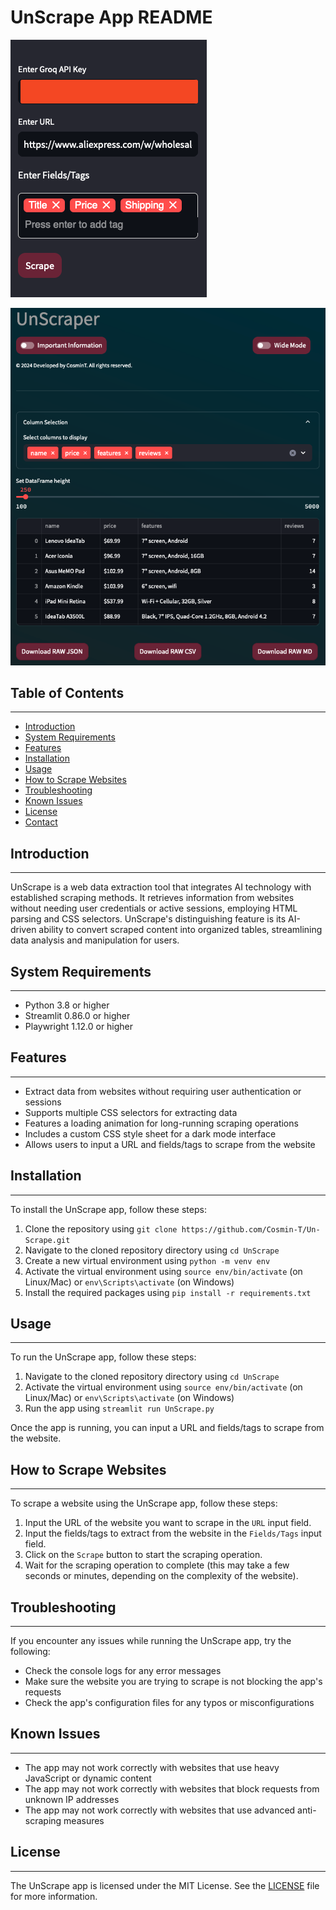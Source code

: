 
# UnScrape App README

![1727278263048](image/README/1727278263048.png)

![1727282225002](image/README/1727282225002.png)

## Table of Contents

---

* [Introduction](#introduction)
* [System Requirements](#system-requirements)
* [Features](#features)
* [Installation](#installation)
* [Usage](#usage)
* [How to Scrape Websites](#how-to-scrape-websites)
* [Troubleshooting](#troubleshooting)
* [Known Issues](#known-issues)
* [License](#license)
* [Contact](#contact)

## Introduction

---

UnScrape is a web data extraction tool that integrates AI technology with established scraping methods. It retrieves information from websites without needing user credentials or active sessions, employing HTML parsing and CSS selectors. UnScrape's distinguishing feature is its AI-driven ability to convert scraped content into organized tables, streamlining data analysis and manipulation for users.

## System Requirements

---

* Python 3.8 or higher
* Streamlit 0.86.0 or higher
* Playwright 1.12.0 or higher

## Features

---

* Extract data from websites without requiring user authentication or sessions
* Supports multiple CSS selectors for extracting data
* Features a loading animation for long-running scraping operations
* Includes a custom CSS style sheet for a dark mode interface
* Allows users to input a URL and fields/tags to scrape from the website

## Installation

---

To install the UnScrape app, follow these steps:

1. Clone the repository using `git clone https://github.com/Cosmin-T/Un-Scrape.git`
2. Navigate to the cloned repository directory using `cd UnScrape`
3. Create a new virtual environment using `python -m venv env`
4. Activate the virtual environment using `source env/bin/activate` (on Linux/Mac) or `env\Scripts\activate` (on Windows)
5. Install the required packages using `pip install -r requirements.txt`

## Usage

---

To run the UnScrape app, follow these steps:

1. Navigate to the cloned repository directory using `cd UnScrape`
2. Activate the virtual environment using `source env/bin/activate` (on Linux/Mac) or `env\Scripts\activate` (on Windows)
3. Run the app using `streamlit run UnScrape.py`

Once the app is running, you can input a URL and fields/tags to scrape from the website.

## How to Scrape Websites

---

To scrape a website using the UnScrape app, follow these steps:

1. Input the URL of the website you want to scrape in the `URL` input field.
2. Input the fields/tags to extract from the website in the `Fields/Tags` input field.
3. Click on the `Scrape` button to start the scraping operation.
4. Wait for the scraping operation to complete (this may take a few seconds or minutes, depending on the complexity of the website).

## Troubleshooting

---

If you encounter any issues while running the UnScrape app, try the following:

* Check the console logs for any error messages
* Make sure the website you are trying to scrape is not blocking the app's requests
* Check the app's configuration files for any typos or misconfigurations

## Known Issues

---

* The app may not work correctly with websites that use heavy JavaScript or dynamic content
* The app may not work correctly with websites that block requests from unknown IP addresses
* The app may not work correctly with websites that use advanced anti-scraping measures

## License

---

The UnScrape app is licensed under the MIT License. See the [LICENSE](LICENSE) file for more information.
